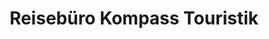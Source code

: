 ---
title: "Reisebüro Kompass Touristik"
url: /berlin/reisebuero-kompass-touristik/
shop: Reisebüro
---